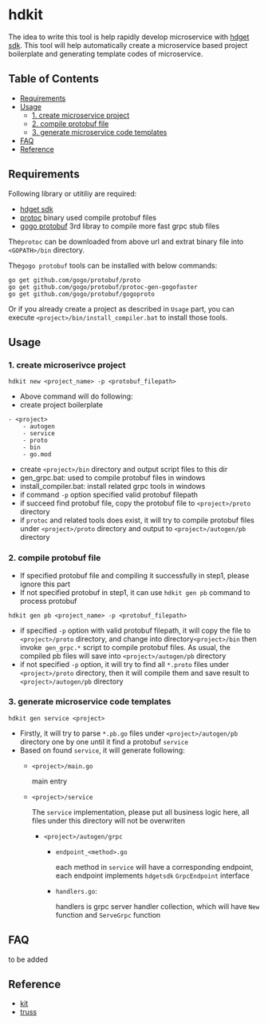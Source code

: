 # hdkit 
The idea to write this tool is help rapidly develop microservice with [hdget sdk](github.com/hdget/sdk). This tool will help automatically create a microservice based project boilerplate and generating template codes of microservice.

## Table of Contents
- [Requirements](#requirements)
- [Usage](#usage)
  - [1. create microservice project](#1-create-microserivce-project)
  - [2. compile protobuf file](#2-compile-protobuf-file)
  - [3. generate microservice code templates](#3-generate-microservice-code-templates)
- [FAQ](#faq)
- [Reference](#reference)

## Requirements

Following library or utitiliy are required:

- [hdget sdk](https://github.com/hdget/sdk)
- [protoc](https://github.com/google/protobuf/releases) binary used compile protobuf files
- [gogo protobuf](https://github.com/gogo/protobuf) 3rd libray to compile more fast grpc stub files

The`protoc` can be downloaded from above url and extrat binary file into `<GOPATH>/bin` directory.

The`gogo protobuf` tools can be installed with below commands:
```
go get github.com/gogo/protobuf/proto
go get github.com/gogo/protobuf/protoc-gen-gogofaster
go get github.com/gogo/protobuf/gogoproto
```
Or if you already create a project as described in `Usage` part, you can execute `<project>/bin/install_compiler.bat` to install those tools.

## Usage

### 1. create microserivce project
```
hdkit new <project_name> -p <protobuf_filepath>
```
- Above command will do following:
 - create project boilerplate
  ```
  - <project>
      - autogen
      - service
      - proto
      - bin
      - go.mod
  ```
 - create `<project>/bin` directory and output script files to this dir
  - gen_grpc.bat:  used to compile protobuf files in windows
  - install_compiler.bat: install related grpc tools in windows
 - if command `-p` option specified valid protobuf filepath
  - if succeed find protobuf file, copy the protobuf file to `<project>/proto` directory
  - if `protoc` and related tools does exist, it will try to compile protobuf files under `<project>/proto` directory and output to `<project>/autogen/pb` directory

### 2. compile protobuf file
- If specified protobuf file and compiling it successfully in step1, please ignore this part
- If not specified protobuf in step1, it can use `hdkit gen pb` command to process protobuf
```
hdkit gen pb <project_name> -p <protobuf_filepath>
```
- if specified `-p` option with valid protobuf filepath, it will copy the file to `<project>/proto` directory, and change into directory`<project>/bin` then invoke` gen_grpc.*` script to compile protobuf files. As usual, the compiled pb files will save into `<project>/autogen/pb` directory
- if not specified `-p` option, it will try to find all `*.proto` files under `<project>/proto` directory, then it will compile them and save result to `<project>/autogen/pb` directory

### 3. generate microservice code templates
```
hdkit gen service <project>
```
- Firstly, it will try to parse `*.pb.go` files under `<project>/autogen/pb` directory one by one until it find a protobuf `service`
- Based on found `service`, it will generate following:
  - `<project>/main.go`
    
     main entry  

  - `<project>/service`
  
     The `service` implementation, please put all business logic here, all files under this directory will not be overwriten

    - `<project>/autogen/grpc`
      - `endpoint_<method>.go`
      
          each method in `service` will have a corresponding endpoint, each endpoint implements `hdgetsdk` `GrpcEndpoint` interface
      
      - `handlers.go`: 
      
         handlers is grpc server handler collection, which will have `New` function and `ServeGrpc` function

## FAQ

to be added

## Reference

- [kit](https://github.com/GrantZheng/kit)
- [truss](https://github.com/metaverse/truss)